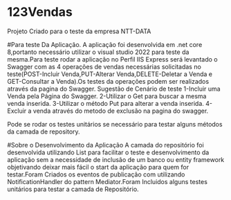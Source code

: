 # 123Vendas
Projeto Criado para o teste da empresa NTT-DATA

#Para teste Da Aplicação.
A aplicação foi desenvolvida em .net core 8,portanto necessário utilizar o visual studio 2022 para teste da mesma.Para teste rodar a aplicação no Perfil IIS Express será levantado o Swagger com as 4 operações de vendas necessárias solicitadas no teste(POST-Incluir Venda,PUT-Alterar Venda,DELETE-Deletar a Venda e GET-Consultar a Venda).Os testes da operações podem ser realizados através da pagina do Swagger.
Sugestão de Cenário de teste
1-Incluir uma Venda pela Página do Swagger.
2-Utilizar o Get para buscar a mesma venda inserida.
3-Utilizar o método Put para alterar a venda inserida.
4-Excluir a venda através do metodo de exclusão na pagina do swagger.

Pode se rodar os testes unitários se necessário para testar alguns métodos da camada de repository.

#Sobre o Desenvolvimento da Aplicação
A camada do repositório foi desenvolvida utilizando List para facilitar o teste e desenvolvimento da aplicação sem a necessidade de inclusão de um banco ou entity framework objetivando deixar mais fácil o start da aplicação para quem for testar.Foram Criados os eventos de publicação com utilizando NotificationHandler do pattern Mediator.Foram Incluidos alguns testes unitários para testar a camada de Repositório.
